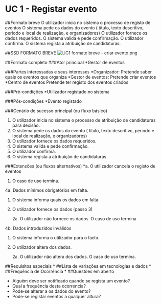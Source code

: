# UC 1 - Registar evento

##Formato breve
O utilizador inicia no sistema o processo de registo de eventos
O sistema pede os dados do evento ( título, texto descritivo, periodo e local de realização, e organizadores)
O utilizador fornece os dados requeridos.
O sistema valida e pede confirmação.
O utilizador confirma.
O sistema regista a atribuição de candidaturas.

##SSD FORMATO BREVE
![UC1 formato breve - criar evento.png](https://bitbucket.org/repo/goXzaB/images/2163320165-UC1%20formato%20breve%20-%20criar%20evento.png)


##Formato completo
###Ator principal
*Gestor de eventos
    

###Partes interessadas e seus interesses
*Organizador: Pretende saber quais os eventos que organiza
*Gestor de eventos: Pretende criar eventos
*Centro de eventos Pretende ter registo dos eventos criados

###Pré-condições
*Utilizador registado no sistema 

###Pós-condições
*Evento registado
    

###Cenário de sucesso principal (ou fluxo básico)
1. O utilizador inicia no sistema o processo de atribuição de candidaturas para decisão.
2. O sistema pede os dados do evento ( título, texto descritivo, periodo e local de realização, e organizadores)
3. O utilizador fornece os dados requeridos.
4. O sistema valida e pede confirmação.
5. O utilizador confirma.
6. O sistema regista a atribuição de candidaturas.
    

###Extensões (ou fluxos alternativos)
*a. O utilizador cancela o registo de eventos

1. O caso de uso termina.

4a. Dados mínimos obrigatórios em falta.

1. O sistema informa quais os dados em falta

2. O utilizador fornece os dados (passo 3)

	2a. O utilizador não fornece os dados. O caso de uso termina

4b. Dados introduzidos inválidos	

1. O sistema informa o utilizador para o facto.

2. O utilizador altera dos dados.

	2a. O utilizador não altera dos dados. O caso de uso termina.

##Requisitos especiais
*
##Lista de variações em tecnologias e dados
*
##Frequência de Ocorrência
*
##Questões em aberto
* Alguém deve ser notificado quando se regista um evento? 
* Qual a frequência desta ocorrencia?
* Pode-se alterar a os dados do evento?
* Pode-se registar eventos a qualquer altura?